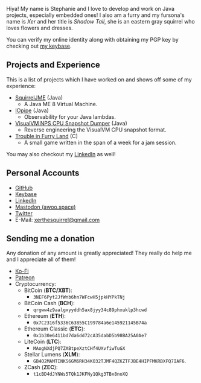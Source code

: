 Hiya! My name is Stephanie and I love to develop and work on Java projects, especially embedded ones! I also am a furry and my fursona's name is _Xer_ and her title is _Shadow Tail_, she is an eastern gray squirrel who loves flowers and dresses.

You can verify my online identity along with obtaining my PGP key by checking out [my keybase](https://keybase.io/xerthesquirrel).

## Projects and Experience

This is a list of projects which I have worked on and shows off some of my experience:

 * [SquirrelJME](squirreljme.md) (Java)
   * A Java ME 8 Virtual Machine.
 * [IOpipe](iopipe.md) (Java)
   * Observability for your Java lambdas.
 * [VisualVM NPS CPU Snapshot Dumper](nps-dump.md) (Java)
   * Reverse engineering the VisualVM CPU snapshot format.
 * [Trouble in Furry Land](tifl.md) (C)
   * A small game written in the span of a week for a jam session.

You may also checkout my [LinkedIn](https://www.linkedin.com/in/xerthesquirrel/) as well!

## Personal Accounts
 
   * [GitHub](https://github.com/XerTheSquirrel/)
   * [Keybase](https://keybase.io/xerthesquirrel)
   * [LinkedIn](https://www.linkedin.com/in/xerthesquirrel/)
   * [Mastodon (awoo.space)](https://awoo.space/@XerTheSquirrel)
   * [Twitter](https://twitter.com/MultiPhasicApps)
   * E-Mail: <xerthesquirrel@gmail.com>

## Sending me a donation

Any donation of any amount is greatly appreciated! They really do help me and I appreciate all of them!

 * [Ko-Fi](http://ko-fi.com/xerthesquirrel)
 * [Patreon](https://www.patreon.com/SquirrelJME)
 * Cryptocurrency:
   * BitCoin (**BTC/XBT**):
     * `3NEF6Pyt2JfWnb6hn7WFcwH5jpkHYPkTNj`
   * BitCoin Cash (**BCH**):
     * `qrgww4z9aalgxyyddh5ax8jyy34c89phxuklp3hcwd`
   * Ethereum (**ETH**):
     * `0x7C2316f5336C63855C199784a6e145921145B74a`
   * Ethereum Classic (**ETC**):
     * `0x1b30e6411bd7da6dd72cA35dabD5b98BA25A0Ae7`
   * LiteCoin (**LTC**):
     * `MAogNXdjPQ7ZABtpeXztCHf4UXvfiwTuGX`
   * Stellar Lumens (**XLM**):
     * `GB4O2MAMTINKS6GM6RH34KO32TJMF4QZKZTFJBE4HIPFMKRBXFQ7IAF6`.
   * ZCash (**ZEC**):
     * `t1cBD4dJYNWs5TQk1JKFNy1Qkg3TBx8noXQ`
